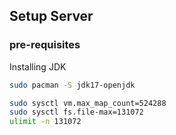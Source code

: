 
## Setup Server

### pre-requisites
Installing JDK

```bash
sudo pacman -S jdk17-openjdk
```

```bash
sudo sysctl vm.max_map_count=524288
sudo sysctl fs.file-max=131072
ulimit -n 131072
```